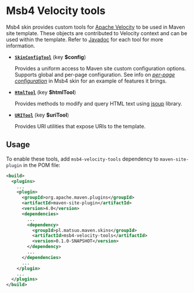 # Msb4 Velocity tools

Msb4 skin provides custom tools for [Apache Velocity][velocity] to be used in Maven site
template. These objects are contributed to Velocity context and can be used within the template.
Refer to [Javadoc][javadoc-all] for each tool for more information.

-   **[`SkinConfigTool`][javadoc-config]** (key **$config**)

    Provides a uniform access to Maven site custom configuration options. Supports global and
    per-page configuration. See info on [_per-page configuration_][per-page-info] in Msb4 skin
    for an example of features it brings.
-   **[`HtmlTool`][javadoc-html]** (key **$htmlTool**)

    Provides methods to modify and query HTML text using [jsoup][jsoup] library.
-   **[`URITool`][javadoc-uri]** (key **$uriTool**)

    Provides URI utilities that expose URIs to the template.

[velocity]: http://velocity.apache.org/
[per-page-info]: ../skin/config.html#Per-page_configuration
[jsoup]: http://jsoup.org/

[javadoc-all]: apidocs/
[javadoc-config]: apidocs/pl/matsuo/maven/skins/msb4/SkinConfigTool.html
[javadoc-html]: apidocs/pl/matsuo/maven/skins/msb4/HtmlTool.html
[javadoc-uri]: apidocs/pl/matsuo/maven/skins/msb4/URITool.html


## Usage

To enable these tools, add `msb4-velocity-tools` dependency to `maven-site-plugin` in the POM
file:

```xml
<build>
  <plugins>
    ...
    <plugin>
      <groupId>org.apache.maven.plugins</groupId>
      <artifactId>maven-site-plugin</artifactId>
      <version>4.0</version>
      <dependencies>
        ...
        <dependency>
          <groupId>pl.matsuo.maven.skins</groupId>
          <artifactId>msb4-velocity-tools</artifactId>
          <version>0.1.0-SNAPSHOT</version>
        </dependency>
        ...
      </dependencies>
      ...
    </plugin>
    ...
  </plugins>
</build>
```
